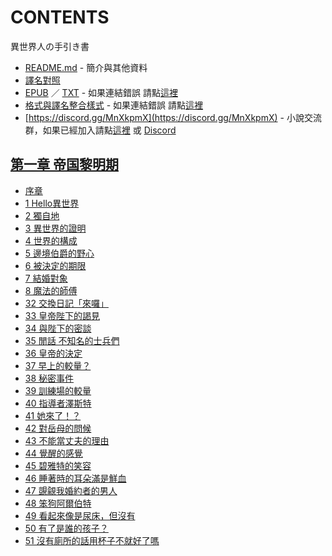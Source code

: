 # CONTENTS

異世界人の手引き書


- [README.md](README.md) - 簡介與其他資料
- [譯名對照](%E8%AD%AF%E5%90%8D%E5%B0%8D%E7%85%A7.md)
- [EPUB](https://gitlab.com/demonovel/epub-txt/blob/master/cm/%E7%95%B0%E4%B8%96%E7%95%8C%E4%BA%BA%E3%81%AE%E6%89%8B%E5%BC%95%E3%81%8D%E6%9B%B8.epub) ／ [TXT](https://gitlab.com/demonovel/epub-txt/blob/master/cm/out/%E7%95%B0%E4%B8%96%E7%95%8C%E4%BA%BA%E3%81%AE%E6%89%8B%E5%BC%95%E3%81%8D%E6%9B%B8.out.txt) - 如果連結錯誤 請點[這裡](https://gitlab.com/demonovel/epub-txt/tree/master)
- [格式與譯名整合樣式](https://github.com/bluelovers/node-novel/blob/master/lib/locales/%E7%95%B0%E4%B8%96%E7%95%8C%E4%BA%BA%E3%81%AE%E6%89%8B%E5%BC%95%E3%81%8D%E6%9B%B8.ts) - 如果連結錯誤 請點[這裡](https://github.com/bluelovers/node-novel/tree/master/lib/locales)
- [https://discord.gg/MnXkpmX](https://discord.gg/MnXkpmX) - 小說交流群，如果已經加入請點[這裡](https://discordapp.com/channels/467794087769014273/467794088285175809) 或 [Discord](https://discordapp.com/channels/@me)


## [第一章 帝国黎明期](00010_%E7%AC%AC%E4%B8%80%E7%AB%A0%20%E5%B8%9D%E5%9B%BD%E9%BB%8E%E6%98%8E%E6%9C%9F)

- [序章](00010_%E7%AC%AC%E4%B8%80%E7%AB%A0%20%E5%B8%9D%E5%9B%BD%E9%BB%8E%E6%98%8E%E6%9C%9F/00010_%E5%BA%8F%E7%AB%A0.txt)
- [1 Hello異世界](00010_%E7%AC%AC%E4%B8%80%E7%AB%A0%20%E5%B8%9D%E5%9B%BD%E9%BB%8E%E6%98%8E%E6%9C%9F/00020_1%20Hello%E7%95%B0%E4%B8%96%E7%95%8C.txt)
- [2 獨自地](00010_%E7%AC%AC%E4%B8%80%E7%AB%A0%20%E5%B8%9D%E5%9B%BD%E9%BB%8E%E6%98%8E%E6%9C%9F/00030_2%20%E7%8D%A8%E8%87%AA%E5%9C%B0.txt)
- [3 異世界的證明](00010_%E7%AC%AC%E4%B8%80%E7%AB%A0%20%E5%B8%9D%E5%9B%BD%E9%BB%8E%E6%98%8E%E6%9C%9F/00040_3%20%E7%95%B0%E4%B8%96%E7%95%8C%E7%9A%84%E8%AD%89%E6%98%8E.txt)
- [4 世界的構成](00010_%E7%AC%AC%E4%B8%80%E7%AB%A0%20%E5%B8%9D%E5%9B%BD%E9%BB%8E%E6%98%8E%E6%9C%9F/00050_4%20%E4%B8%96%E7%95%8C%E7%9A%84%E6%A7%8B%E6%88%90.txt)
- [5 邊境伯爵的野心](00010_%E7%AC%AC%E4%B8%80%E7%AB%A0%20%E5%B8%9D%E5%9B%BD%E9%BB%8E%E6%98%8E%E6%9C%9F/00060_5%20%E9%82%8A%E5%A2%83%E4%BC%AF%E7%88%B5%E7%9A%84%E9%87%8E%E5%BF%83.txt)
- [6 被決定的期限](00010_%E7%AC%AC%E4%B8%80%E7%AB%A0%20%E5%B8%9D%E5%9B%BD%E9%BB%8E%E6%98%8E%E6%9C%9F/00070_6%20%E8%A2%AB%E6%B1%BA%E5%AE%9A%E7%9A%84%E6%9C%9F%E9%99%90.txt)
- [7 結婚對象](00010_%E7%AC%AC%E4%B8%80%E7%AB%A0%20%E5%B8%9D%E5%9B%BD%E9%BB%8E%E6%98%8E%E6%9C%9F/00080_7%20%E7%B5%90%E5%A9%9A%E5%B0%8D%E8%B1%A1.txt)
- [8 魔法的師傅](00010_%E7%AC%AC%E4%B8%80%E7%AB%A0%20%E5%B8%9D%E5%9B%BD%E9%BB%8E%E6%98%8E%E6%9C%9F/00090_8%20%E9%AD%94%E6%B3%95%E7%9A%84%E5%B8%AB%E5%82%85.txt)
- [32 交換日記「來囉」](00010_%E7%AC%AC%E4%B8%80%E7%AB%A0%20%E5%B8%9D%E5%9B%BD%E9%BB%8E%E6%98%8E%E6%9C%9F/00330_32%20%E4%BA%A4%E6%8F%9B%E6%97%A5%E8%A8%98%E3%80%8C%E4%BE%86%E5%9B%89%E3%80%8D.txt)
- [33 皇帝陛下的謁見](00010_%E7%AC%AC%E4%B8%80%E7%AB%A0%20%E5%B8%9D%E5%9B%BD%E9%BB%8E%E6%98%8E%E6%9C%9F/00340_33%20%E7%9A%87%E5%B8%9D%E9%99%9B%E4%B8%8B%E7%9A%84%E8%AC%81%E8%A6%8B.txt)
- [34 與陛下的密談](00010_%E7%AC%AC%E4%B8%80%E7%AB%A0%20%E5%B8%9D%E5%9B%BD%E9%BB%8E%E6%98%8E%E6%9C%9F/00350_34%20%E8%88%87%E9%99%9B%E4%B8%8B%E7%9A%84%E5%AF%86%E8%AB%87.txt)
- [35 閒話 不知名的士兵們](00010_%E7%AC%AC%E4%B8%80%E7%AB%A0%20%E5%B8%9D%E5%9B%BD%E9%BB%8E%E6%98%8E%E6%9C%9F/00360_35%20%E9%96%92%E8%A9%B1%20%E4%B8%8D%E7%9F%A5%E5%90%8D%E7%9A%84%E5%A3%AB%E5%85%B5%E5%80%91.txt)
- [36 皇帝的決定](00010_%E7%AC%AC%E4%B8%80%E7%AB%A0%20%E5%B8%9D%E5%9B%BD%E9%BB%8E%E6%98%8E%E6%9C%9F/00370_36%20%E7%9A%87%E5%B8%9D%E7%9A%84%E6%B1%BA%E5%AE%9A.txt)
- [37 早上的較量？](00010_%E7%AC%AC%E4%B8%80%E7%AB%A0%20%E5%B8%9D%E5%9B%BD%E9%BB%8E%E6%98%8E%E6%9C%9F/00380_37%20%E6%97%A9%E4%B8%8A%E7%9A%84%E8%BC%83%E9%87%8F%EF%BC%9F.txt)
- [38 秘密事件](00010_%E7%AC%AC%E4%B8%80%E7%AB%A0%20%E5%B8%9D%E5%9B%BD%E9%BB%8E%E6%98%8E%E6%9C%9F/00390_38%20%E7%A7%98%E5%AF%86%E4%BA%8B%E4%BB%B6.txt)
- [39 訓練場的較量](00010_%E7%AC%AC%E4%B8%80%E7%AB%A0%20%E5%B8%9D%E5%9B%BD%E9%BB%8E%E6%98%8E%E6%9C%9F/00400_39%20%E8%A8%93%E7%B7%B4%E5%A0%B4%E7%9A%84%E8%BC%83%E9%87%8F.txt)
- [40 指導者澤斯特](00010_%E7%AC%AC%E4%B8%80%E7%AB%A0%20%E5%B8%9D%E5%9B%BD%E9%BB%8E%E6%98%8E%E6%9C%9F/00410_40%20%E6%8C%87%E5%B0%8E%E8%80%85%E6%BE%A4%E6%96%AF%E7%89%B9.txt)
- [41 她來了！？](00010_%E7%AC%AC%E4%B8%80%E7%AB%A0%20%E5%B8%9D%E5%9B%BD%E9%BB%8E%E6%98%8E%E6%9C%9F/00420_41%20%E5%A5%B9%E4%BE%86%E4%BA%86%EF%BC%81%EF%BC%9F.txt)
- [42 對岳母的問候](00010_%E7%AC%AC%E4%B8%80%E7%AB%A0%20%E5%B8%9D%E5%9B%BD%E9%BB%8E%E6%98%8E%E6%9C%9F/00430_42%20%E5%B0%8D%E5%B2%B3%E6%AF%8D%E7%9A%84%E5%95%8F%E5%80%99.txt)
- [43 不能當丈夫的理由](00010_%E7%AC%AC%E4%B8%80%E7%AB%A0%20%E5%B8%9D%E5%9B%BD%E9%BB%8E%E6%98%8E%E6%9C%9F/00440_43%20%E4%B8%8D%E8%83%BD%E7%95%B6%E4%B8%88%E5%A4%AB%E7%9A%84%E7%90%86%E7%94%B1.txt)
- [44 覺醒的感覺](00010_%E7%AC%AC%E4%B8%80%E7%AB%A0%20%E5%B8%9D%E5%9B%BD%E9%BB%8E%E6%98%8E%E6%9C%9F/00450_44%20%E8%A6%BA%E9%86%92%E7%9A%84%E6%84%9F%E8%A6%BA.txt)
- [45 碧雅特的笑容](00010_%E7%AC%AC%E4%B8%80%E7%AB%A0%20%E5%B8%9D%E5%9B%BD%E9%BB%8E%E6%98%8E%E6%9C%9F/00460_45%20%E7%A2%A7%E9%9B%85%E7%89%B9%E7%9A%84%E7%AC%91%E5%AE%B9.txt)
- [46 睡著時的耳朵滿是鮮血](00010_%E7%AC%AC%E4%B8%80%E7%AB%A0%20%E5%B8%9D%E5%9B%BD%E9%BB%8E%E6%98%8E%E6%9C%9F/00470_46%20%E7%9D%A1%E8%91%97%E6%99%82%E7%9A%84%E8%80%B3%E6%9C%B5%E6%BB%BF%E6%98%AF%E9%AE%AE%E8%A1%80.txt)
- [47 覬覦我婚約者的男人](00010_%E7%AC%AC%E4%B8%80%E7%AB%A0%20%E5%B8%9D%E5%9B%BD%E9%BB%8E%E6%98%8E%E6%9C%9F/00480_47%20%E8%A6%AC%E8%A6%A6%E6%88%91%E5%A9%9A%E7%B4%84%E8%80%85%E7%9A%84%E7%94%B7%E4%BA%BA.txt)
- [48 笨狗阿爾伯特](00010_%E7%AC%AC%E4%B8%80%E7%AB%A0%20%E5%B8%9D%E5%9B%BD%E9%BB%8E%E6%98%8E%E6%9C%9F/00490_48%20%E7%AC%A8%E7%8B%97%E9%98%BF%E7%88%BE%E4%BC%AF%E7%89%B9.txt)
- [49 看起來像是尿床，但沒有](00010_%E7%AC%AC%E4%B8%80%E7%AB%A0%20%E5%B8%9D%E5%9B%BD%E9%BB%8E%E6%98%8E%E6%9C%9F/00500_49%20%E7%9C%8B%E8%B5%B7%E4%BE%86%E5%83%8F%E6%98%AF%E5%B0%BF%E5%BA%8A%EF%BC%8C%E4%BD%86%E6%B2%92%E6%9C%89.txt)
- [50 有了是誰的孩子？](00010_%E7%AC%AC%E4%B8%80%E7%AB%A0%20%E5%B8%9D%E5%9B%BD%E9%BB%8E%E6%98%8E%E6%9C%9F/00510_50%20%E6%9C%89%E4%BA%86%E6%98%AF%E8%AA%B0%E7%9A%84%E5%AD%A9%E5%AD%90%EF%BC%9F.txt)
- [51 沒有廁所的話用杯子不就好了嗎](00010_%E7%AC%AC%E4%B8%80%E7%AB%A0%20%E5%B8%9D%E5%9B%BD%E9%BB%8E%E6%98%8E%E6%9C%9F/00520_51%20%E6%B2%92%E6%9C%89%E5%BB%81%E6%89%80%E7%9A%84%E8%A9%B1%E7%94%A8%E6%9D%AF%E5%AD%90%E4%B8%8D%E5%B0%B1%E5%A5%BD%E4%BA%86%E5%97%8E.txt)

